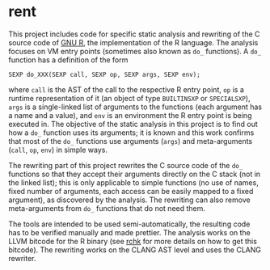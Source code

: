 # rent

This project includes code for specific static analysis and rewriting of the
C source code of [GNU R](http://www.r-project.org/), the implementation of
the R language. The analysis focuses on VM entry points (sometimes also
known as `do_` functions). A `do_` function has a definition of the form

``
SEXP do_XXX(SEXP call, SEXP op, SEXP args, SEXP env);
``

where `call` is the AST of the call to the respective R entry point, `op` is
a runtime representation of it (an object of type `BUILTINSXP` or
`SPECIALSXP`), `args` is a single-linked list of arguments to the functions
(each argument has a name and a value), and `env` is an environment the R
entry point is being executed in. The objective of the static analysis in
this project is to find out how a `do_` function uses its arguments; it is
known and this work confirms that most of the `do_` functions use arguments
(`args`) and meta-arguments (`call`, `op`, `env`) in simple ways.

The rewriting part of this project rewrites the C source code of the `do_`
functions so that they accept their arguments directly on the C stack (not
in the linked list); this is only applicable to simple functions (no use of
names, fixed number of arguments, each access can be easily mapped to a
fixed argument), as discovered by the analysis. The rewriting can also
remove meta-arguments from `do_` functions that do not need them.

The tools are intended to be used semi-automatically, the resulting code has
to be verified manually and made prettier. The analysis works on the LLVM
bitcode for the R binary (see [rchk](http://www.github.com/kalibera/rchk)
for more details on how to get this bitcode). The rewriting works on the
CLANG AST level and uses the CLANG rewriter.
